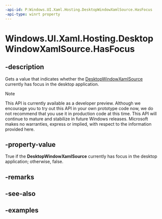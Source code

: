 ```yaml
---
-api-id: P:Windows.UI.Xaml.Hosting.DesktopWindowXamlSource.HasFocus
-api-type: winrt property
---
```


<!-- Property syntax.
public bool HasFocus { get; }
-->

# Windows.UI.Xaml.Hosting.DesktopWindowXamlSource.HasFocus

## -description
Gets a value that indicates whether the [DesktopWindowXamlSource](desktopwindowxamlsource.md) currently has focus in the desktop application.

> [!NOTE]
> This API is currently available as a developer preview. Although we encourage you to try out this API in your own prototype code now, we do not recommend that you use it in production code at this time. This API will continue to mature and stabilize in future Windows releases. Microsoft makes no warranties, express or implied, with respect to the information provided here.

## -property-value
True if the **DesktopWindowXamlSource** currently has focus in the desktop application; otherwise, false.

## -remarks

## -see-also

## -examples
